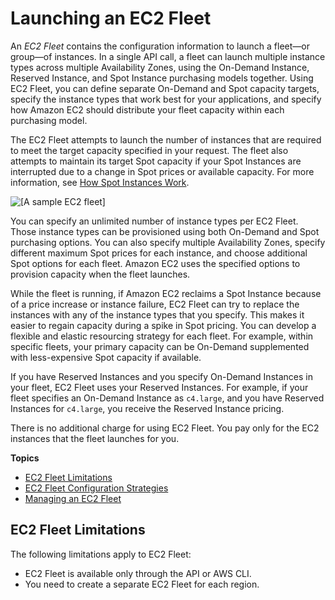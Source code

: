# Launching an EC2 Fleet<a name="ec2-fleet"></a>

An *EC2 Fleet* contains the configuration information to launch a fleet—or group—of instances\. In a single API call, a fleet can launch multiple instance types across multiple Availability Zones, using the On\-Demand Instance, Reserved Instance, and Spot Instance purchasing models together\. Using EC2 Fleet, you can define separate On\-Demand and Spot capacity targets, specify the instance types that work best for your applications, and specify how Amazon EC2 should distribute your fleet capacity within each purchasing model\.

The EC2 Fleet attempts to launch the number of instances that are required to meet the target capacity specified in your request\. The fleet also attempts to maintain its target Spot capacity if your Spot Instances are interrupted due to a change in Spot prices or available capacity\. For more information, see [How Spot Instances Work](how-spot-instances-work.md)\.

![\[A sample EC2 fleet\]](http://docs.aws.amazon.com/AWSEC2/latest/UserGuide/images/ec2-fleet.png)

You can specify an unlimited number of instance types per EC2 Fleet\. Those instance types can be provisioned using both On\-Demand and Spot purchasing options\. You can also specify multiple Availability Zones, specify different maximum Spot prices for each instance, and choose additional Spot options for each fleet\. Amazon EC2 uses the specified options to provision capacity when the fleet launches\.

While the fleet is running, if Amazon EC2 reclaims a Spot Instance because of a price increase or instance failure, EC2 Fleet can try to replace the instances with any of the instance types that you specify\. This makes it easier to regain capacity during a spike in Spot pricing\. You can develop a flexible and elastic resourcing strategy for each fleet\. For example, within specific fleets, your primary capacity can be On\-Demand supplemented with less\-expensive Spot capacity if available\. 

If you have Reserved Instances and you specify On\-Demand Instances in your fleet, EC2 Fleet uses your Reserved Instances\. For example, if your fleet specifies an On\-Demand Instance as `c4.large`, and you have Reserved Instances for `c4.large`, you receive the Reserved Instance pricing\.

There is no additional charge for using EC2 Fleet\. You pay only for the EC2 instances that the fleet launches for you\.

**Topics**
+ [EC2 Fleet Limitations](#EC2-fleet-limitations)
+ [EC2 Fleet Configuration Strategies](ec2-fleet-configuration-strategies.md)
+ [Managing an EC2 Fleet](manage-ec2-fleet.md)

## EC2 Fleet Limitations<a name="EC2-fleet-limitations"></a>

The following limitations apply to EC2 Fleet:
+ EC2 Fleet is available only through the API or AWS CLI\.
+ You need to create a separate EC2 Fleet for each region\.